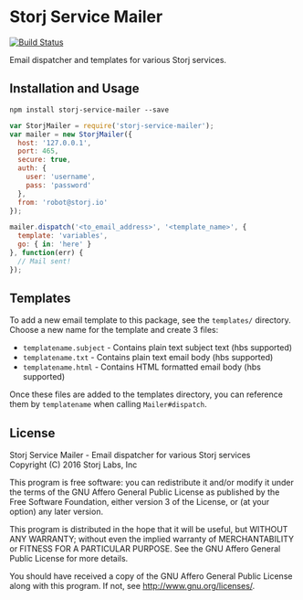 Storj Service Mailer
====================

[![Build Status](https://img.shields.io/travis/Storj/service-mailer.svg?style=flat-square)](https://travis-ci.org/Storj/service-mailer)

Email dispatcher and templates for various Storj services.

Installation and Usage
----------------------

```
npm install storj-service-mailer --save
```

```js
var StorjMailer = require('storj-service-mailer');
var mailer = new StorjMailer({
  host: '127.0.0.1',
  port: 465,
  secure: true,
  auth: {
    user: 'username',
    pass: 'password'
  },
  from: 'robot@storj.io'
});

mailer.dispatch('<to_email_address>', '<template_name>', {
  template: 'variables',
  go: { in: 'here' }
}, function(err) {
  // Mail sent!
});
```

Templates
---------

To add a new email template to this package, see the `templates/` directory.
Choose a new name for the template and create 3 files:

* `templatename.subject` - Contains plain text subject text (hbs supported)
* `templatename.txt` - Contains plain text email body (hbs supported)
* `templatename.html` - Contains HTML formatted email body (hbs supported)

Once these files are added to the templates directory, you can reference them 
by `templatename` when calling `Mailer#dispatch`.

License
-------

Storj Service Mailer - Email dispatcher for various Storj services  
Copyright (C) 2016 Storj Labs, Inc

This program is free software: you can redistribute it and/or modify
it under the terms of the GNU Affero General Public License as published
by the Free Software Foundation, either version 3 of the License, or
(at your option) any later version.

This program is distributed in the hope that it will be useful,
but WITHOUT ANY WARRANTY; without even the implied warranty of
MERCHANTABILITY or FITNESS FOR A PARTICULAR PURPOSE.  See the
GNU Affero General Public License for more details.

You should have received a copy of the GNU Affero General Public License
along with this program.  If not, see http://www.gnu.org/licenses/.


